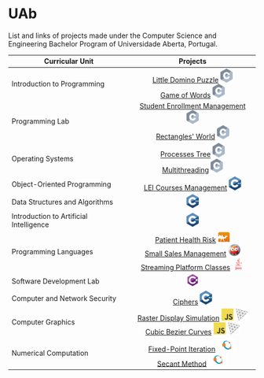 # UAb
List and links of projects made under the Computer Science and Engineering Bachelor Program of Universidade Aberta, Portugal.

| Curricular Unit | Projects |
| --------------- | :------: |
| Introduction to Programming | [Little Domino Puzzle](https://github.com/4ntony4/UAb_littleDominoPuzzle) <a href="http://www.open-std.org/jtc1/sc22/wg14/"><img src="img/logos/c/c.svg" alt="C" width="25"></a> <br> [Game of Words](https://github.com/4ntony4/UAb_gameOfWords) <a href="http://www.open-std.org/jtc1/sc22/wg14/"><img src="img/logos/c/c.svg" alt="C" width="25"></a> |
| Programming Lab | [Student Enrollment Management](https://github.com/4ntony4/UAb_studentEnrollmentManagement) <a href="http://www.open-std.org/jtc1/sc22/wg14/"><img src="img/logos/c/c.svg" alt="C" width="25"></a> <br> [Rectangles' World](https://github.com/4ntony4/UAb_rectanglesWorld) <a href="http://www.open-std.org/jtc1/sc22/wg14/"><img src="img/logos/c/c.svg" alt="C" width="25"></a> |
| Operating Systems | [Processes Tree](https://github.com/4ntony4/UAb_processesTree) <a href="http://www.open-std.org/jtc1/sc22/wg14/"><img src="img/logos/c/c.svg" alt="C" width="25"></a> <br> [Multithreading](https://github.com/4ntony4/UAb_multithreading) <a href="http://www.open-std.org/jtc1/sc22/wg14/"><img src="img/logos/c/c.svg" alt="C" width="25"></a> |
| Object-Oriented Programming | [LEI Courses Management](https://github.com/4ntony4/UAb_LEICoursesManagement) <a href="https://www.cplusplus.com/"><img src="img/logos/cpp/cpp.svg" alt="C++" width="25"></a> |
| Data Structures and Algorithms | <a href="https://www.cplusplus.com/"><img src="img/logos/cpp/cpp.svg" alt="C++" width="25"></a> |
| Introduction to Artificial Intelligence | <a href="https://www.cplusplus.com/"><img src="img/logos/cpp/cpp.svg" alt="C++" width="25"></a> |
| Programming Languages | [Patient Health Risk](https://github.com/4ntony4/UAb_patientHealthRisk) <a href="https://ocaml.org/"><img src="img/logos/ocaml/ocaml.svg" alt="OCaml" width="25"></a> <br> [Small Sales Management](https://github.com/4ntony4/UAb_smallSalesManagement) <a href="https://www.swi-prolog.org/"><img src="img/logos/prolog/swi-prolog.png" alt="Prolog" width="25"></a> <br> [Streaming Platform Classes](https://github.com/4ntony4/UAb_streamingPlatformClasses) <a href="https://www.java.com/"><img src="img/logos/java/java.svg" alt="Java" width="25"></a> |
| Software Development Lab | <a href="https://docs.microsoft.com/en-us/dotnet/csharp/"><img src="img/logos/csharp/csharp.svg" alt="C#" width="25"></a> |
| Computer and Network Security | [Ciphers](https://github.com/4ntony4/UAb_ciphers) <a href="https://www.cplusplus.com/"><img src="img/logos/cpp/cpp.svg" alt="C++" width="25"></a> |
| Computer Graphics | [Raster Display Simulation](https://github.com/4ntony4/UAb_rasterDisplaySimulation) <a href="https://developer.mozilla.org/en-US/docs/Web/JavaScript"><img src="img/logos/javascript/js.svg" alt="JS" width="25"></a> <a href="https://threejs.org/"><img src="img/logos/threejs/threejs.svg" alt="Three.js" width="25"></a> <br> [Cubic Bezier Curves](https://github.com/4ntony4/UAb_cubicBezierCurves) <a href="https://developer.mozilla.org/en-US/docs/Web/JavaScript"><img src="img/logos/javascript/js.svg" alt="JS" width="25"></a> <a href="https://threejs.org/"><img src="img/logos/threejs/threejs.svg" alt="Three.js" width="25"></a> |
| Numerical Computation | [Fixed-Point Iteration](https://github.com/4ntony4/UAb_fixedPointIteration) <a href="https://www.gnu.org/software/octave/index"><img src="img/logos/octave/octave.svg" alt="Octave" width="40"></a> <br> [Secant Method](https://github.com/4ntony4/UAb_secantMethod) <a href="https://www.gnu.org/software/octave/index"><img src="img/logos/octave/octave.svg" alt="Octave" width="40"></a> |